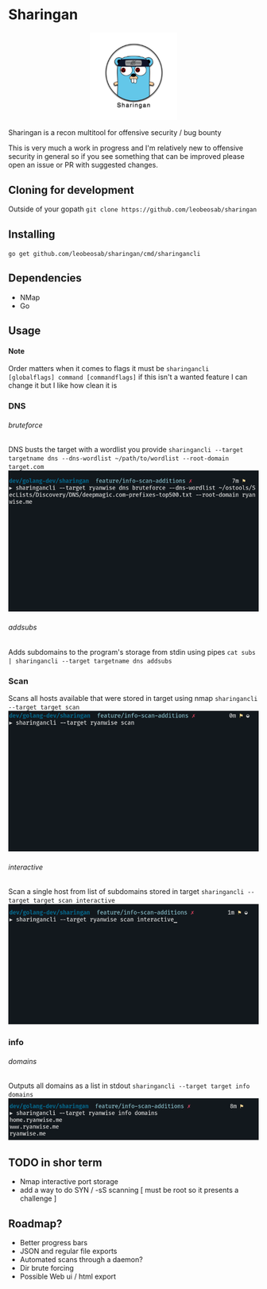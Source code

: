 # Sharingan

<p align="center">
	<img src="./icon.jpg" width="35%" >
</p>

Sharingan is a recon multitool for offensive security / bug bounty

This is very much a work in progress and I'm relatively new to offensive security in general so if you see something that can be improved please open an issue or PR with suggested changes.

## Cloning for development
Outside of your gopath
`git clone https://github.com/leobeosab/sharingan`

## Installing
`go get github.com/leobeosab/sharingan/cmd/sharingancli`

## Dependencies
*   NMap
*   Go

## Usage
#### Note
Order matters when it comes to flags it must be `sharingancli [globalflags] command [commandflags]` if this isn't a wanted feature I can change it but I like how clean it is

### DNS
###### bruteforce
DNS busts the target with a wordlist you provide 
`sharingancli --target targetname dns --dns-wordlist ~/path/to/wordlist --root-domain target.com`
![dns example gif](./dns_example.gif)

###### addsubs
Adds subdomains to the program's storage from stdin using pipes
`cat subs | sharingancli --target targetname dns addsubs`

### Scan
Scans all hosts available that were stored in target using nmap
`sharingancli --target target scan`
![scan_example_gif](./scan_example.gif)

###### interactive
Scan a single host from list of subdomains stored in target 
`sharingancli --target target scan interactive`
![scan interactive_example gif](./scan_interactive_example.gif)

### info
###### domains
Outputs all domains as a list in stdout
`sharingancli --target target info domains`
![info example](./info_example.png)

## TODO in shor term
*   Nmap interactive port storage
*   add a way to do SYN / -sS scanning [ must be root so it presents a challenge ]

## Roadmap? 
*   Better progress bars
*   JSON and regular file exports
*   Automated scans through a daemon?
*   Dir brute forcing
*   Possible Web ui / html export
